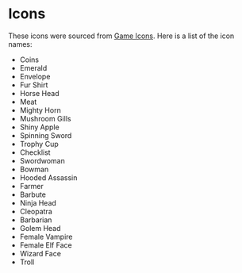 # Icons

These icons were sourced from [Game Icons](https://game-icons.net).
Here is a list of the icon names:

- Coins
- Emerald
- Envelope
- Fur Shirt
- Horse Head
- Meat
- Mighty Horn
- Mushroom Gills
- Shiny Apple
- Spinning Sword
- Trophy Cup
- Checklist
- Swordwoman
- Bowman
- Hooded Assassin
- Farmer
- Barbute
- Ninja Head
- Cleopatra
- Barbarian
- Golem Head
- Female Vampire
- Female Elf Face
- Wizard Face
- Troll
